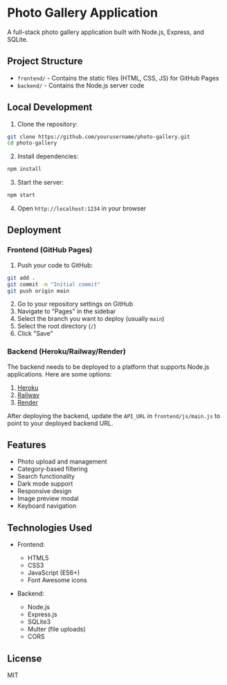 # Photo Gallery Application

A full-stack photo gallery application built with Node.js, Express, and SQLite.

## Project Structure

- `frontend/` - Contains the static files (HTML, CSS, JS) for GitHub Pages
- `backend/` - Contains the Node.js server code

## Local Development

1. Clone the repository:
```bash
git clone https://github.com/yourusername/photo-gallery.git
cd photo-gallery
```

2. Install dependencies:
```bash
npm install
```

3. Start the server:
```bash
npm start
```

4. Open `http://localhost:1234` in your browser

## Deployment

### Frontend (GitHub Pages)

1. Push your code to GitHub:
```bash
git add .
git commit -m "Initial commit"
git push origin main
```

2. Go to your repository settings on GitHub
3. Navigate to "Pages" in the sidebar
4. Select the branch you want to deploy (usually `main`)
5. Select the root directory (`/`)
6. Click "Save"

### Backend (Heroku/Railway/Render)

The backend needs to be deployed to a platform that supports Node.js applications. Here are some options:

1. [Heroku](https://www.heroku.com/)
2. [Railway](https://railway.app/)
3. [Render](https://render.com/)

After deploying the backend, update the `API_URL` in `frontend/js/main.js` to point to your deployed backend URL.

## Features

- Photo upload and management
- Category-based filtering
- Search functionality
- Dark mode support
- Responsive design
- Image preview modal
- Keyboard navigation

## Technologies Used

- Frontend:
  - HTML5
  - CSS3
  - JavaScript (ES6+)
  - Font Awesome icons

- Backend:
  - Node.js
  - Express.js
  - SQLite3
  - Multer (file uploads)
  - CORS

## License

MIT 